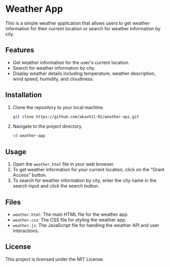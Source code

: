 # Weather App

This is a simple weather application that allows users to get weather information for their current location or search for weather information by city.

## Features

- Get weather information for the user's current location.
- Search for weather information by city.
- Display weather details including temperature, weather description, wind speed, humidity, and cloudiness.

## Installation

1. Clone the repository to your local machine.
    ```bash
    git clone https://github.com/akash11-01/weather-api.git
    ```
2. Navigate to the project directory.
    ```bash
    cd weather-app
    ```

## Usage

1. Open the `weather.html` file in your web browser.
2. To get weather information for your current location, click on the "Grant Access" button.
3. To search for weather information by city, enter the city name in the search input and click the search button.

## Files

- `weather.html`: The main HTML file for the weather app.
- `weather.css`: The CSS file for styling the weather app.
- `weather.js`: The JavaScript file for handling the weather API and user interactions.

## License

This project is licensed under the MIT License.
